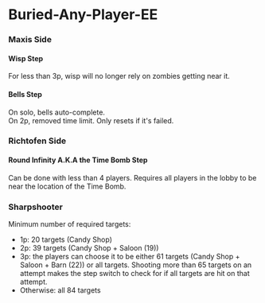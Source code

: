 # Buried-Any-Player-EE
### Maxis Side
#### Wisp Step
For less than 3p, wisp will no longer rely on zombies getting near it.

#### Bells Step
On solo, bells auto-complete.  
On 2p, removed time limit. Only resets if it's failed.

### Richtofen Side
#### Round Infinity A.K.A the Time Bomb Step
Can be done with less than 4 players. Requires all players in the lobby to be near the location of the Time Bomb.

### Sharpshooter
Minimum number of required targets:
- 1p: 20 targets (Candy Shop)
- 2p: 39 targets (Candy Shop + Saloon (19))
- 3p: the players can choose it to be either 61 targets (Candy Shop + Saloon + Barn (22)) or all targets. Shooting more than 65 targets on an attempt makes the step switch to check for if all targets are hit on that attempt.
- Otherwise: all 84 targets
